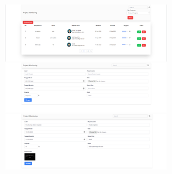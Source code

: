 ![Gambar 1](public/hasil/tes4.png)
![Gambar 2](public/hasil/tes2.png)
![Gambar 3](public/hasil/tes3.png)
